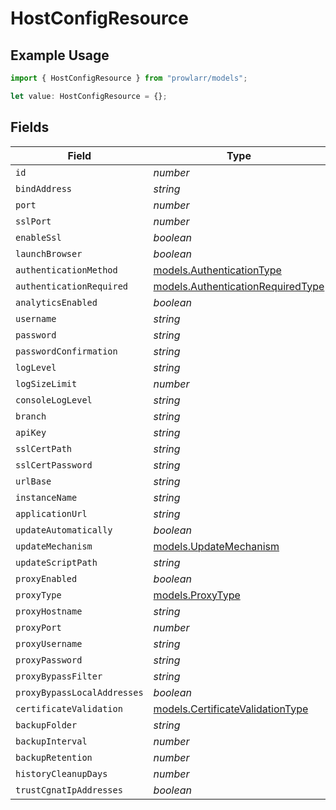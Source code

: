 # HostConfigResource

## Example Usage

```typescript
import { HostConfigResource } from "prowlarr/models";

let value: HostConfigResource = {};
```

## Fields

| Field                                                                        | Type                                                                         | Required                                                                     | Description                                                                  |
| ---------------------------------------------------------------------------- | ---------------------------------------------------------------------------- | ---------------------------------------------------------------------------- | ---------------------------------------------------------------------------- |
| `id`                                                                         | *number*                                                                     | :heavy_minus_sign:                                                           | N/A                                                                          |
| `bindAddress`                                                                | *string*                                                                     | :heavy_minus_sign:                                                           | N/A                                                                          |
| `port`                                                                       | *number*                                                                     | :heavy_minus_sign:                                                           | N/A                                                                          |
| `sslPort`                                                                    | *number*                                                                     | :heavy_minus_sign:                                                           | N/A                                                                          |
| `enableSsl`                                                                  | *boolean*                                                                    | :heavy_minus_sign:                                                           | N/A                                                                          |
| `launchBrowser`                                                              | *boolean*                                                                    | :heavy_minus_sign:                                                           | N/A                                                                          |
| `authenticationMethod`                                                       | [models.AuthenticationType](../models/authenticationtype.md)                 | :heavy_minus_sign:                                                           | N/A                                                                          |
| `authenticationRequired`                                                     | [models.AuthenticationRequiredType](../models/authenticationrequiredtype.md) | :heavy_minus_sign:                                                           | N/A                                                                          |
| `analyticsEnabled`                                                           | *boolean*                                                                    | :heavy_minus_sign:                                                           | N/A                                                                          |
| `username`                                                                   | *string*                                                                     | :heavy_minus_sign:                                                           | N/A                                                                          |
| `password`                                                                   | *string*                                                                     | :heavy_minus_sign:                                                           | N/A                                                                          |
| `passwordConfirmation`                                                       | *string*                                                                     | :heavy_minus_sign:                                                           | N/A                                                                          |
| `logLevel`                                                                   | *string*                                                                     | :heavy_minus_sign:                                                           | N/A                                                                          |
| `logSizeLimit`                                                               | *number*                                                                     | :heavy_minus_sign:                                                           | N/A                                                                          |
| `consoleLogLevel`                                                            | *string*                                                                     | :heavy_minus_sign:                                                           | N/A                                                                          |
| `branch`                                                                     | *string*                                                                     | :heavy_minus_sign:                                                           | N/A                                                                          |
| `apiKey`                                                                     | *string*                                                                     | :heavy_minus_sign:                                                           | N/A                                                                          |
| `sslCertPath`                                                                | *string*                                                                     | :heavy_minus_sign:                                                           | N/A                                                                          |
| `sslCertPassword`                                                            | *string*                                                                     | :heavy_minus_sign:                                                           | N/A                                                                          |
| `urlBase`                                                                    | *string*                                                                     | :heavy_minus_sign:                                                           | N/A                                                                          |
| `instanceName`                                                               | *string*                                                                     | :heavy_minus_sign:                                                           | N/A                                                                          |
| `applicationUrl`                                                             | *string*                                                                     | :heavy_minus_sign:                                                           | N/A                                                                          |
| `updateAutomatically`                                                        | *boolean*                                                                    | :heavy_minus_sign:                                                           | N/A                                                                          |
| `updateMechanism`                                                            | [models.UpdateMechanism](../models/updatemechanism.md)                       | :heavy_minus_sign:                                                           | N/A                                                                          |
| `updateScriptPath`                                                           | *string*                                                                     | :heavy_minus_sign:                                                           | N/A                                                                          |
| `proxyEnabled`                                                               | *boolean*                                                                    | :heavy_minus_sign:                                                           | N/A                                                                          |
| `proxyType`                                                                  | [models.ProxyType](../models/proxytype.md)                                   | :heavy_minus_sign:                                                           | N/A                                                                          |
| `proxyHostname`                                                              | *string*                                                                     | :heavy_minus_sign:                                                           | N/A                                                                          |
| `proxyPort`                                                                  | *number*                                                                     | :heavy_minus_sign:                                                           | N/A                                                                          |
| `proxyUsername`                                                              | *string*                                                                     | :heavy_minus_sign:                                                           | N/A                                                                          |
| `proxyPassword`                                                              | *string*                                                                     | :heavy_minus_sign:                                                           | N/A                                                                          |
| `proxyBypassFilter`                                                          | *string*                                                                     | :heavy_minus_sign:                                                           | N/A                                                                          |
| `proxyBypassLocalAddresses`                                                  | *boolean*                                                                    | :heavy_minus_sign:                                                           | N/A                                                                          |
| `certificateValidation`                                                      | [models.CertificateValidationType](../models/certificatevalidationtype.md)   | :heavy_minus_sign:                                                           | N/A                                                                          |
| `backupFolder`                                                               | *string*                                                                     | :heavy_minus_sign:                                                           | N/A                                                                          |
| `backupInterval`                                                             | *number*                                                                     | :heavy_minus_sign:                                                           | N/A                                                                          |
| `backupRetention`                                                            | *number*                                                                     | :heavy_minus_sign:                                                           | N/A                                                                          |
| `historyCleanupDays`                                                         | *number*                                                                     | :heavy_minus_sign:                                                           | N/A                                                                          |
| `trustCgnatIpAddresses`                                                      | *boolean*                                                                    | :heavy_minus_sign:                                                           | N/A                                                                          |